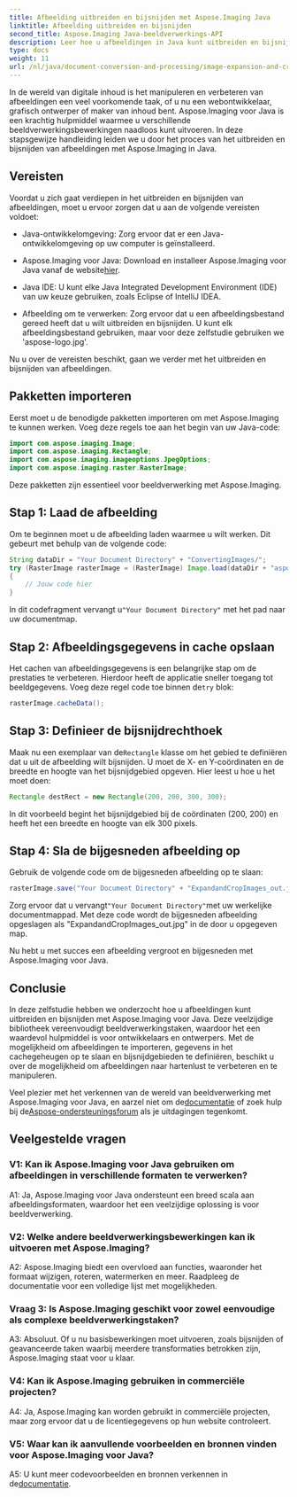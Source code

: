 ```yaml
---
title: Afbeelding uitbreiden en bijsnijden met Aspose.Imaging Java
linktitle: Afbeelding uitbreiden en bijsnijden
second_title: Aspose.Imaging Java-beeldverwerkings-API
description: Leer hoe u afbeeldingen in Java kunt uitbreiden en bijsnijden met Aspose.Imaging. Verbeter uw beeldverwerkingsvaardigheden met deze stapsgewijze handleiding.
type: docs
weight: 11
url: /nl/java/document-conversion-and-processing/image-expansion-and-cropping/
---
```

In de wereld van digitale inhoud is het manipuleren en verbeteren van afbeeldingen een veel voorkomende taak, of u nu een webontwikkelaar, grafisch ontwerper of maker van inhoud bent. Aspose.Imaging voor Java is een krachtig hulpmiddel waarmee u verschillende beeldverwerkingsbewerkingen naadloos kunt uitvoeren. In deze stapsgewijze handleiding leiden we u door het proces van het uitbreiden en bijsnijden van afbeeldingen met Aspose.Imaging in Java.

## Vereisten

Voordat u zich gaat verdiepen in het uitbreiden en bijsnijden van afbeeldingen, moet u ervoor zorgen dat u aan de volgende vereisten voldoet:

- Java-ontwikkelomgeving: Zorg ervoor dat er een Java-ontwikkelomgeving op uw computer is geïnstalleerd.

-  Aspose.Imaging voor Java: Download en installeer Aspose.Imaging voor Java vanaf de website[hier](https://releases.aspose.com/imaging/java/).

- Java IDE: U kunt elke Java Integrated Development Environment (IDE) van uw keuze gebruiken, zoals Eclipse of IntelliJ IDEA.

- Afbeelding om te verwerken: Zorg ervoor dat u een afbeeldingsbestand gereed heeft dat u wilt uitbreiden en bijsnijden. U kunt elk afbeeldingsbestand gebruiken, maar voor deze zelfstudie gebruiken we 'aspose-logo.jpg'.

Nu u over de vereisten beschikt, gaan we verder met het uitbreiden en bijsnijden van afbeeldingen.

## Pakketten importeren

Eerst moet u de benodigde pakketten importeren om met Aspose.Imaging te kunnen werken. Voeg deze regels toe aan het begin van uw Java-code:

```java
import com.aspose.imaging.Image;
import com.aspose.imaging.Rectangle;
import com.aspose.imaging.imageoptions.JpegOptions;
import com.aspose.imaging.raster.RasterImage;
```

Deze pakketten zijn essentieel voor beeldverwerking met Aspose.Imaging.

## Stap 1: Laad de afbeelding

Om te beginnen moet u de afbeelding laden waarmee u wilt werken. Dit gebeurt met behulp van de volgende code:

```java
String dataDir = "Your Document Directory" + "ConvertingImages/";
try (RasterImage rasterImage = (RasterImage) Image.load(dataDir + "aspose-logo.jpg"))
{
    // Jouw code hier
}
```

 In dit codefragment vervangt u`"Your Document Directory"` met het pad naar uw documentmap.

## Stap 2: Afbeeldingsgegevens in cache opslaan

 Het cachen van afbeeldingsgegevens is een belangrijke stap om de prestaties te verbeteren. Hierdoor heeft de applicatie sneller toegang tot beeldgegevens. Voeg deze regel code toe binnen de`try` blok:

```java
rasterImage.cacheData();
```

## Stap 3: Definieer de bijsnijdrechthoek

 Maak nu een exemplaar van de`Rectangle` klasse om het gebied te definiëren dat u uit de afbeelding wilt bijsnijden. U moet de X- en Y-coördinaten en de breedte en hoogte van het bijsnijdgebied opgeven. Hier leest u hoe u het moet doen:

```java
Rectangle destRect = new Rectangle(200, 200, 300, 300);
```

In dit voorbeeld begint het bijsnijdgebied bij de coördinaten (200, 200) en heeft het een breedte en hoogte van elk 300 pixels.

## Stap 4: Sla de bijgesneden afbeelding op

Gebruik de volgende code om de bijgesneden afbeelding op te slaan:

```java
rasterImage.save("Your Document Directory" + "ExpandandCropImages_out.jpg", new JpegOptions(), destRect);
```

 Zorg ervoor dat u vervangt`"Your Document Directory"`met uw werkelijke documentmappad. Met deze code wordt de bijgesneden afbeelding opgeslagen als "ExpandandCropImages_out.jpg" in de door u opgegeven map.

Nu hebt u met succes een afbeelding vergroot en bijgesneden met Aspose.Imaging voor Java.

## Conclusie

In deze zelfstudie hebben we onderzocht hoe u afbeeldingen kunt uitbreiden en bijsnijden met Aspose.Imaging voor Java. Deze veelzijdige bibliotheek vereenvoudigt beeldverwerkingstaken, waardoor het een waardevol hulpmiddel is voor ontwikkelaars en ontwerpers. Met de mogelijkheid om afbeeldingen te importeren, gegevens in het cachegeheugen op te slaan en bijsnijdgebieden te definiëren, beschikt u over de mogelijkheid om afbeeldingen naar hartenlust te verbeteren en te manipuleren.

 Veel plezier met het verkennen van de wereld van beeldverwerking met Aspose.Imaging voor Java, en aarzel niet om de[documentatie](https://reference.aspose.com/imaging/java/) of zoek hulp bij de[Aspose-ondersteuningsforum](https://forum.aspose.com/) als je uitdagingen tegenkomt.

## Veelgestelde vragen

### V1: Kan ik Aspose.Imaging voor Java gebruiken om afbeeldingen in verschillende formaten te verwerken?

A1: Ja, Aspose.Imaging voor Java ondersteunt een breed scala aan afbeeldingsformaten, waardoor het een veelzijdige oplossing is voor beeldverwerking.

### V2: Welke andere beeldverwerkingsbewerkingen kan ik uitvoeren met Aspose.Imaging?

A2: Aspose.Imaging biedt een overvloed aan functies, waaronder het formaat wijzigen, roteren, watermerken en meer. Raadpleeg de documentatie voor een volledige lijst met mogelijkheden.

### Vraag 3: Is Aspose.Imaging geschikt voor zowel eenvoudige als complexe beeldverwerkingstaken?

A3: Absoluut. Of u nu basisbewerkingen moet uitvoeren, zoals bijsnijden of geavanceerde taken waarbij meerdere transformaties betrokken zijn, Aspose.Imaging staat voor u klaar.

### V4: Kan ik Aspose.Imaging gebruiken in commerciële projecten?

A4: Ja, Aspose.Imaging kan worden gebruikt in commerciële projecten, maar zorg ervoor dat u de licentiegegevens op hun website controleert.

### V5: Waar kan ik aanvullende voorbeelden en bronnen vinden voor Aspose.Imaging voor Java?

 A5: U kunt meer codevoorbeelden en bronnen verkennen in de[documentatie](https://reference.aspose.com/imaging/java/).